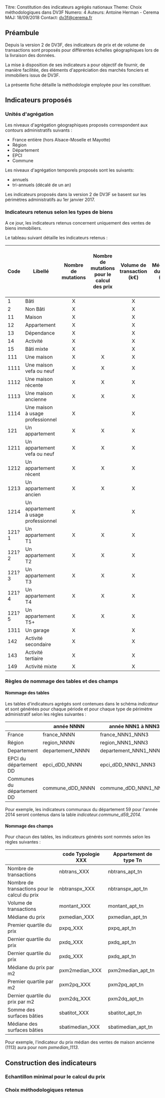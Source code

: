 Titre: Constitution des indicateurs agrégés nationaux
Theme: Choix méthodologiques dans DV3F
Numero: 4
Auteurs: Antoine Herman - Cerema
MAJ: 18/09/2018
Contact: dv3f@cerema.fr

## Préambule

Depuis la version 2 de DV3F, des indicateurs de prix et de volume de transactions sont proposés pour différentes échelles géographiques
lors de la livraison des données.

La mise à disposition de ses indicateurs a pour objectif de fournir, de manière facilitée, des éléments d'appréciation des marchés fonciers et
immobiliers issus de DV3F.

La présente fiche détaille la méthodologie employée pour les constituer.

## Indicateurs proposés

### Unités d'agrégation

Les niveaux d'agrégation géographiques proposés correspondent aux contours administratifs suivants :

* France entière (hors Alsace-Moselle et Mayotte)
* Région
* Département
* EPCI
* Commune

Les niveaux d'agrégation temporels proposés sont les suivants:
* annuels
* tri-annuels (décalé de un an)

Les indicateurs proposés dans la version 2 de DV3F se basent sur les périmètres administratifs au 1er janvier 2017.

### Indicateurs retenus selon les types de biens

A ce jour, les indicateurs retenus concernent uniquement des ventes de biens immobiliers.  

Le tableau suivant détaille les indicateurs retenus :

| Code | Libellé | Nombre de mutations | Nombre de mutations pour le calcul des prix | Volume de transaction (k€) | Médiane du prix (€) | Premier quartile du prix (€) | Dernier quartile du prix (€) | Médiane du prix par m2 de surface bâtie (€/m2) | Premier quartile de prix par m2 de surface bâtie (€/m2) | Dernier quartile de prix par m2 de surface bâtie (€/m2) | Somme des surfaces bâties (m2) | Médiane des surfaces bâties (m2) |																	
|--------------|------------|:----------:|:-------------:|:-------------:|:----------:|:-------------:|:-------------:|:----------:|:-------------:|:-------------:|:-------------:|:-------------:|
| 1     | Bâti     | X | | X | | | | | | | | |
| 2     | Non Bâti | X | | X | | | | | | | | |
| 11    | Maison   | X | | X | | | | | | | | |
| 12    | Appartement   | X | | X | | | | | | | | |
| 13    | Dépendance   | X | | X | | | | | | | | |
| 14    | Activité   | X | | X | | | | | | | | |
| 15    | Bâti mixte   | X | | X | | | | | | | | |
| 111   | Une maison   | X | X | X | X | X | X | | | | X | X |
| 1111  | Une maison vefa ou neuf | X | X | X | X | X | X | | | | X | X |
| 1112  | Une maison récente| X | X | X | X | X | X | | | | X | X |
| 1113  | Une maison ancienne | X | X | X | X | X | X | | | | X | X |
| 1114  | Une maison à usage professionnel | X | | X | | | | | | | | |
| 121   | Un appartement   | X | X | X | X | X | X | X | X | X | X | X |
| 1211  | Un appartement vefa ou neuf | X | X | X | X | X | X | X | X | X | X | X |
| 1212  | Un appartement récent | X | X | X | X | X | X | X | X | X | X | X |
| 1213  | Un appartement ancien | X | X | X | X | X | X | X | X | X | X | X |
| 1214  | Un appartement à usage professionnel | X | | X | | | | | | | | |
| 121?1 | Un appartement T1 | X | X | X | X | X | X | X | X | X | X | X |
| 121?2 | Un appartement T2 | X | X | X | X | X | X | X | X | X | X | X |
| 121?3 | Un appartement T3 | X | X | X | X | X | X | X | X | X | X | X |
| 121?4 | Un appartement T4 | X | X | X | X | X | X | X | X | X | X | X |
| 121?5 | Un appartement T5+ | X | X | X | X | X | X | X | X | X | X | X |
| 1311  | Un garage   | X | | X | | | | | | | | |
| 142  | Activité secondaire   | X | | X | | | | | | | | |
| 143  | Activité tertiaire   | X | | X | | | | | | | | |
| 149  | Activité mixte   | X | | X | | | | | | | | |

### Règles de nommage des tables et des champs

#### Nommage des tables

Les tables d'indicateurs agrégés sont contenues dans le schéma _indicateur_ et sont générées pour chaque période et pour chaque type de périmètre administratif selon les règles suivantes :

|     | année NNNN | année NNN1 à NNN3 |
|-----|------------|-------------------|
| France | france_NNNN | france_NNN1_NNN3 |
| Région | region_NNNN | region_NNN1_NNN3 |
| Departement | departement_NNNN | departement_NNN1_NNN3 |
| EPCI du département DD | epci_dDD_NNNN | epci_dDD_NNN1_NNN3 |
| Communes du département DD | commune_dDD_NNNN | commune_dDD_NNN1_NNN3 |

Pour exemple, les indicateurs communaux du département 59 pour l'année 2014 seront contenus dans la table _indicateur.commune_d59_2014_.

#### Nommage des champs

Pour chacun des tables, les indicateurs générés sont nommés selon les règles suivantes :

|                        | code Typologie XXX | Appartement de type Tn  |
|------------------------|--------------------|-------------------------|
| Nombre de transactions | nbtrans_XXX        | nbtrans_apt_tn          |
| Nombre de transactions pour le calcul du prix | nbtranspx_XXX | nbtranspx_apt_tn |
| Volume de transactions | montant_XXX | montant_apt_tn |
| Médiane du prix | pxmedian_XXX | pxmedian_apt_tn |
| Premier quartile du prix | pxpq_XXX | pxpq_apt_tn |
| Dernier quartile du prix | pxdq_XXX | pxdq_apt_tn | 
| Dernier quartile du prix | pxdq_XXX | pxdq_apt_tn | 
| Médiane du prix par m2 | pxm2median_XXX | pxm2median_apt_tn |
| Premier quartile par m2 | pxm2pq_XXX | pxm2pq_apt_tn |
| Dernier quartile du prix par m2 | pxm2dq_XXX | pxm2dq_apt_tn |
| Somme des surfaces bâties | sbatitot_XXX | sbatitot_apt_tn |
| Médiane des surfaces bâties | sbatimedian_XXX | sbatimedian_apt_tn |

Pour exemple, l'indicateur du prix médian des ventes de maison ancienne (1113) aura pour nom _pxmedian_1113_. 

## Construction des indicateurs

### Echantillon minimal pour le calcul du prix


### Choix méthodologiques retenus


